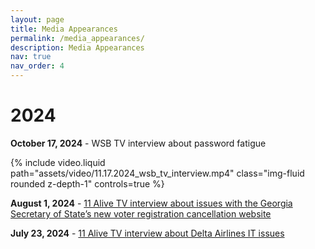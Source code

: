 ```yaml
---
layout: page
title: Media Appearances
permalink: /media_appearances/
description: Media Appearances
nav: true
nav_order: 4
---
```


# 2024

**October 17, 2024** - WSB TV interview about password fatigue
<div class="col-sm mt-3 mt-md-0">
        {% include video.liquid path="assets/video/11.17.2024_wsb_tv_interview.mp4" class="img-fluid rounded z-depth-1" controls=true %}
</div>

**August 1, 2024** - [11 Alive TV interview about issues with the Georgia Secretary of State’s new voter registration cancellation website](https://www.11alive.com/video/news/politics/85-57d76a98-bbdb-4600-af86-191af836b91b)

**July 23, 2024** - [11 Alive TV interview about Delta Airlines IT issues](https://www.11alive.com/article/travel/delta-pilot-cyber-security-expert-respond-ongoing-delta-issues-following-global-cyber-outage/85-f13ef356-c4d1-44e9-b961-a937c9c42454)